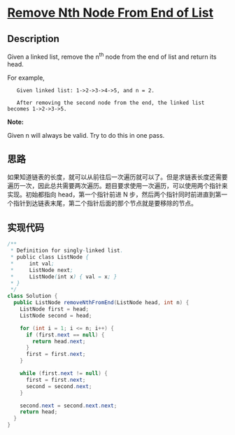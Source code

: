 # [Remove Nth Node From End of List][title]

## Description

Given a linked list, remove the n<sup>th</sup> node from the end of list and return its head.

For example,

```
   Given linked list: 1->2->3->4->5, and n = 2.

   After removing the second node from the end, the linked list becomes 1->2->3->5.
```

**Note:**

Given n will always be valid.
Try to do this in one pass.

## 思路

如果知道链表的长度，就可以从前往后一次遍历就可以了。但是求链表长度还需要遍历一次，因此总共需要两次遍历。题目要求使用一次遍历，可以使用两个指针来实现。初始都指向 head，第一个指针前进 N 步，然后两个指针同时前进直到第一个指针到达链表末尾，第二个指针后面的那个节点就是要移除的节点。

## 实现代码

```java
/**
 * Definition for singly-linked list.
 * public class ListNode {
 *     int val;
 *     ListNode next;
 *     ListNode(int x) { val = x; }
 * }
 */
class Solution {
  public ListNode removeNthFromEnd(ListNode head, int n) {
    ListNode first = head;
    ListNode second = head;

    for (int i = 1; i <= n; i++) {
      if (first.next == null) {
        return head.next;
      }
      first = first.next;
    }

    while (first.next != null) {
      first = first.next;
      second = second.next;
    }

    second.next = second.next.next;
    return head;
  }
}
```

[title]: https://leetcode.com/problems/remove-nth-node-from-end-of-list

